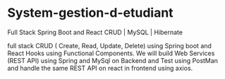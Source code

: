 # System-gestion-d-etudiant
Full Stack Spring Boot and React CRUD | MySQL | Hibernate 


full stack CRUD ( Create, Read, Update, Delete) using Spring boot and React Hooks using Functional Components. We will build Web Services (REST API) using Spring and MySql on Backend and Test using PostMan and handle the same REST API on react in frontend using axios. 
